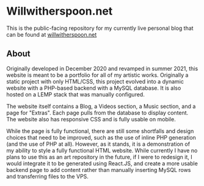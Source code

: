 # Willwitherspoon.net

This is the public-facing repository for my currently live personal blog that can be found at [willwitherspoon.net](https://willwitherspoon.net/art-home.php) 

## About

Originally developed in December 2020 and revamped in summer 2021, this website is meant to be a portfolio for all of my artistic works. Originally a static project with only HTML/CSS, this project evolved into a dynamic website with a PHP-based backend with a MySQL database. It is also hosted on a LEMP stack that was manually configured.

The website itself contains a Blog, a Videos section, a Music section, and a page for "Extras". Each page pulls from the database to display content. The website also has responsive CSS and is fully usable on mobile.

While the page is fully functional, there are still some shortfalls and design choices that need to be improved, such as the use of inline PHP generation (and the use of PHP at all). However, as it stands, it is a demonstration of my ability to style a fully functional HTML website. While currently I have no plans to use this as an art repository in the future, if I were to redesign it, I would integrate it to be generated using React.JS, and create a more usable backend page to add content rather than manually inserting MySQL rows and transferring files to the VPS.
